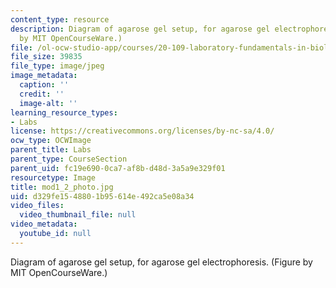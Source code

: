 ```yaml
---
content_type: resource
description: Diagram of agarose gel setup, for agarose gel electrophoresis. (Figure
  by MIT OpenCourseWare.)
file: /ol-ocw-studio-app/courses/20-109-laboratory-fundamentals-in-biological-engineering-fall-2007/d329fe1548801b95614e492ca5e08a34_mod1_2_photo.jpg
file_size: 39835
file_type: image/jpeg
image_metadata:
  caption: ''
  credit: ''
  image-alt: ''
learning_resource_types:
- Labs
license: https://creativecommons.org/licenses/by-nc-sa/4.0/
ocw_type: OCWImage
parent_title: Labs
parent_type: CourseSection
parent_uid: fc19e690-0ca7-af8b-d48d-3a5a9e329f01
resourcetype: Image
title: mod1_2_photo.jpg
uid: d329fe15-4880-1b95-614e-492ca5e08a34
video_files:
  video_thumbnail_file: null
video_metadata:
  youtube_id: null
---
```

Diagram of agarose gel setup, for agarose gel electrophoresis. (Figure by MIT OpenCourseWare.)
